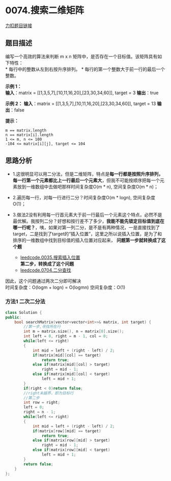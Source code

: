 <p id="搜索二维矩阵"></p>

# 0074.搜索二维矩阵

[力扣题目链接](https://leetcode-cn.com/problems/search-a-2d-matrix/)  


## 题目描述  
编写一个高效的算法来判断 m x n 矩阵中，是否存在一个目标值。该矩阵具有如下特性：  
    * 每行中的整数从左到右按升序排列。
    * 每行的第一个整数大于前一行的最后一个整数。

**示例 1：**  
    **输入**：matrix = [[1,3,5,7],[10,11,16,20],[23,30,34,60]], target = 3
    **输出**：true  

**示例 2：**
    **输入**：matrix = [[1,3,5,7],[10,11,16,20],[23,30,34,60]], target = 13
    **输出**：false  

**提示：**

    m == matrix.length
    n == matrix[i].length
    1 <= m, n <= 100
    -104 <= matrix[i][j], target <= 104

## 思路分析  

* 1.这很明显可以用二分法，但是二维矩阵，特点是**每一行都是按照升序排列，每一行第一个元素都比上一行最后一个元素大**，但我不可能按顺序把每一个元素放到一维数组中去做吧那样时间复杂度O(m * n), 空间复杂度O(m * n)；  

* 2.遍历每一行，对每一行进行二分？时间复杂度O(m * logn), 空间复杂度O(1)；  

* 3.做法2没有利用每一行首元素大于前一行最后一个元素这个特点，必然不是最优解。我按列二分？好想和按行差不了多少，**我能不能先锁定目标值到底在哪一行呢？**，咦，如果对第一列二分，是不是有两种情况，一是直接找到了target，二是找到了target的“插入位置”，这里之所以说插入位置，是为了和排序的一维数组中找到目标值的插入位置对应起来，
**问题第一步就转换成了这个题**   
    * [leedcode.0035.搜索插入位置](https://leetcode-cn.com/problems/search-insert-position/)  
**第二步，转换成了这个问题**    
    * [leedcode.0704.二分查找](https://leetcode-cn.com/problems/binary-search/)   

因此，这个问题通过两次二分即可解决  
时间复杂度：O(logm + logn) = O(logmn)
空间复杂度：O(1)  

### 方法1 二次二分法  

```cpp
class Solution {
public:
    bool searchMatrix(vector<vector<int>>& matrix, int target) {
        //第一步,寻找所在行
        int m = matrix.size(), n = matrix[0].size(); 
        int left = 0, right = m - 1, col = 0;  
        while(left <= right)
        {
            int mid = left + (right - left) / 2;
            if(matrix[mid][col] == target)
                return true;
            else if(matrix[mid][col] > target)
                right = mid - 1;
            else if(matrix[mid][col] < target)
                left = mid + 1;
        }
        if(right < 0)return false;
        //right未越界，即为目标行  
        //第二步
        int row = right;  
        left = 0;
        right = n - 1;
        while(left <= right)
        {
            int mid = left + (right - left) / 2;
            if(matrix[row][mid] == target)
                return true;
            else if(matrix[row][mid] > target)
                right = mid - 1;
            else if(matrix[row][mid] < target)
                left = mid + 1;
        }
        return false;
    }
};
```